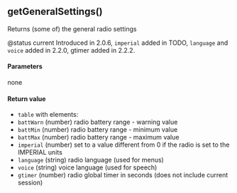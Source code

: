 <!-- This file was generated by the script. Do not edit it, any changes will be lost! -->

## getGeneralSettings()



Returns (some of) the general radio settings

@status current Introduced in 2.0.6, `imperial` added in TODO,
`language` and `voice` added in 2.2.0, gtimer added in 2.2.2.



#### Parameters

none

#### Return value

* `table` with elements:
 * `battWarn` (number) radio battery range - warning value
 * `battMin` (number) radio battery range - minimum value
 * `battMax` (number) radio battery range - maximum value
 * `imperial` (number) set to a value different from 0 if the radio is set to the
 IMPERIAL units
 * `language` (string) radio language (used for menus)
 * `voice` (string) voice language (used for speech)
 * `gtimer` (number) radio global timer in seconds (does not include current session)



